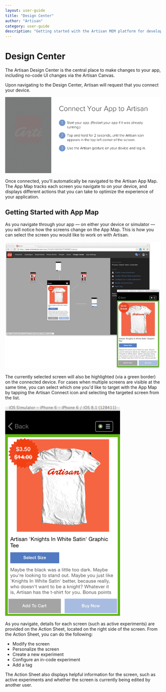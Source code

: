 ```yaml
---
layout: user-guide
title: "Design Center"
author: "Artisan"
category: user-guide
description: "Getting started with the Artisan MEM platform for developers."
---
```

# Design Center
The Artisan Design Center is the central place to make changes to your app, including no-code UI changes via the Artisan Canvas.

Upon navigating to the Design Center, Artisan will request that you connect your device.

<p><img src="/images/screens/connect-to-artisan-810x395.gif" width="700" alt="Screen capture of how to connect your app to Artisan." /></p>

Once connected, you'll automatically be navigated to the Artisan App Map. The App Map tracks each screen you navigate to on your device, and displays different actions that you can take to optimize the experience of your application.

## Getting Started with App Map
As you navigate through your app — on either your device or simulator — you will notice how the screens change on the App Map. This is how you can select the screen you would like to work on with Artisan.

<p><img src="/images/screens/app-map-selection-700x571.jpg" width="700" alt="Screen capture of how to connect your app to Artisan." /></p>

The currently selected screen will also be highlighted (via a green border) on the connected device.  For cases when multiple screens are visible at the same time, you can select which one you'd like to target with the App Map by tapping the Artisan Connect icon and selecting the targeted screen from the list.

<p><img src="/images/screens/device-screen-selection-372x683.gif" alt="Screen capture of how to connect your app to Artisan." /></p>

As you navigate, details for each screen (such as active experiments) are provided on the Action Sheet, located on the right side of the screen. From the Action Sheet, you can do the following:

* Modify the screen
* Personalize the screen
* Create a new experiment
* Configure an in-code experiment
* Add a tag

The Action Sheet also displays helpful information for the screen, such as active experiments and whether the screen is currently being edited by another user.


